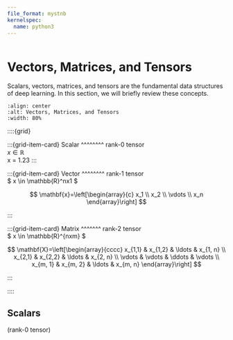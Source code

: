 ```yaml
---
file_format: mystnb
kernelspec:
  name: python3
---
```


```{title} Tensors in Deep Learning
```

# Vectors, Matrices, and Tensors

Scalars, vectors, matrices, and tensors are the fundamental data structures of deep learning. In this section, 
we will briefly review these concepts.

```{image} https://cdn.mathpix.com/snip/images/Y_juJrbZqtF4epAy9Cec8XteBLhamj40IpZXC5ZpgQQ.original.fullsize.png
:align: center
:alt: Vectors, Matrices, and Tensors
:width: 80%
```

::::{grid}

:::{grid-item-card}
Scalar
^^^^^^^^
rank-0 tensor \
$x \in \mathbb{R}$ \
x = 1.23
:::

:::{grid-item-card}
Vector
^^^^^^^^
rank-1 tensor \
$ x \in \mathbb{R}^nx1 $

$$
\mathbf{x}=\left[\begin{array}{c}
x_1 \\
x_2 \\
\vdots \\
x_n
\end{array}\right]
$$

:::

:::{grid-item-card}
Matrix
^^^^^^^
rank-2 tensor \
$ x \in \mathbb{R}^{nxm} $

$$
\mathbf{X}=\left[\begin{array}{cccc}
x_{1,1} & x_{1,2} & \ldots & x_{1, n} \\
x_{2,1} & x_{2,2} & \ldots & x_{2, n} \\
\vdots & \vdots & \ddots & \vdots \\
x_{m, 1} & x_{m, 2} & \ldots & x_{m, n}
\end{array}\right]
$$

:::

::::



## Scalars
(rank-0 tensor)

